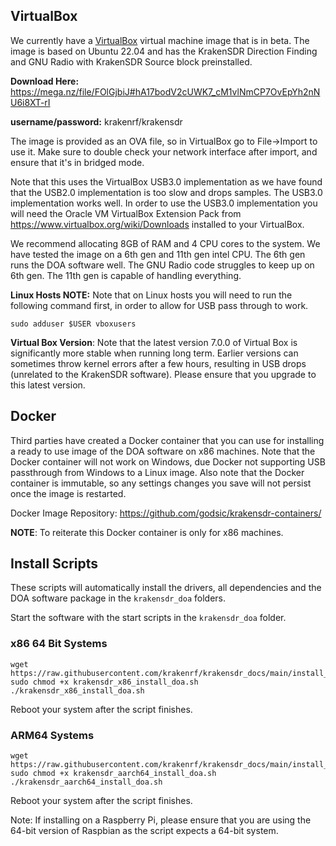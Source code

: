 ## VirtualBox

We currently have a [VirtualBox](https://www.virtualbox.org/wiki/Downloads) virtual machine image that is in beta. The image is based on Ubuntu 22.04 and has the KrakenSDR Direction Finding and GNU Radio with KrakenSDR Source block preinstalled.

**Download Here:** https://mega.nz/file/FOlGjbiJ#hA17bodV2cUWK7_cM1vlNmCP7OvEpYh2nNU6i8XT-rI

**username/password:** krakenrf/krakensdr

The image is provided as an OVA file, so in VirtualBox go to File->Import to use it. Make sure to double check your network interface after import, and ensure that it's in bridged mode.

Note that this uses the VirtualBox USB3.0 implementation as we have found that the USB2.0 implementation is too slow and drops samples. The USB3.0 implementation works well. In order to use the USB3.0 implementation you will need the Oracle VM VirtualBox Extension Pack from https://www.virtualbox.org/wiki/Downloads installed to your VirtualBox.

We recommend allocating 8GB of RAM and 4 CPU cores to the system. We have tested the image on a 6th gen and 11th gen intel CPU. The 6th gen runs the DOA software well. The GNU Radio code struggles to keep up on 6th gen. The 11th gen is capable of handling everything.

**Linux Hosts NOTE:** Note that on Linux hosts you will need to run the following command first, in order to allow for USB pass through to work.

```
sudo adduser $USER vboxusers
```

**Virtual Box Version**: Note that the latest version 7.0.0 of Virtual Box is significantly more stable when running long term. Earlier versions can sometimes throw kernel errors after a few hours, resulting in USB drops (unrelated to the KrakenSDR software). Please ensure that you upgrade to this latest version.

## Docker

Third parties have created a Docker container that you can use for installing a ready to use image of the DOA software on x86 machines. Note that the Docker container will not work on Windows, due Docker not supporting USB passthrough from Windows to a Linux image. Also note that the Docker container is immutable, so any settings changes you save will not persist once the image is restarted.

Docker Image Repository: https://github.com/godsic/krakensdr-containers/

**NOTE**: To reiterate this Docker container is only for x86 machines.

## Install Scripts

These scripts will automatically install the drivers, all dependencies and the DOA software package in the `krakensdr_doa` folders.

Start the software with the start scripts in the `krakensdr_doa` folder.

### x86 64 Bit Systems
```
wget https://raw.githubusercontent.com/krakenrf/krakensdr_docs/main/install_scripts/krakensdr_x86_install_doa.sh
sudo chmod +x krakensdr_x86_install_doa.sh
./krakensdr_x86_install_doa.sh
```

Reboot your system after the script finishes.

### ARM64 Systems
```
wget https://raw.githubusercontent.com/krakenrf/krakensdr_docs/main/install_scripts/krakensdr_aarch64_install_doa.sh
sudo chmod +x krakensdr_aarch64_install_doa.sh
./krakensdr_aarch64_install_doa.sh
```

Reboot your system after the script finishes.

Note: If installing on a Raspberry Pi, please ensure that you are using the 64-bit version of Raspbian as the script expects a 64-bit system.